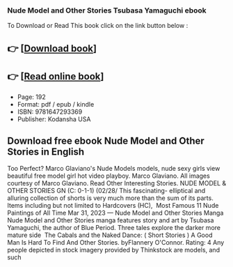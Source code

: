 ### Nude Model and Other Stories Tsubasa Yamaguchi ebook

To Download or Read This book click on the link button below :

## 👉  [**[Download book](http://get-pdfs.com/download.php?group=book&from=github.com&id=700927&lnk=1063 "Download book")**]

## 👉  [**[Read online book](http://get-pdfs.com/download.php?group=book&from=github.com&id=700927&lnk=1063 "Read online book")**]


* Page: 192
* Format: pdf / epub / kindle
* ISBN: 9781647293369
* Publisher: Kodansha USA



## Download free ebook Nude Model and Other Stories in English



 Too Perfect? Marco Glaviano&#039;s Nude Models models, nude sexy girls view beautiful free model girl hot video playboy. Marco Glaviano. All images courtesy of Marco Glaviano. Read Other Interesting Stories.
 NUDE MODEL &amp; OTHER STORIES GN (C: 0-1-1) (02/28/ This fascinating- elliptical and alluring collection of shorts is very much more than the sum of its parts. Items including but not limited to Hardcovers (HC), 
 Most Famous 11 Nude Paintings of All Time Mar 31, 2023 —
 Nude Model and Other Stories Manga Nude Model and Other Stories manga features story and art by Tsubasa Yamaguchi, the author of Blue Period. Three tales explore the darker more mature side 
 The Cabals and the Naked Dance: ( Short Stories ) A Good Man Is Hard To Find And Other Stories. byFlannery O&#039;Connor. Rating: 4 Any people depicted in stock imagery provided by Thinkstock are models, and such 






